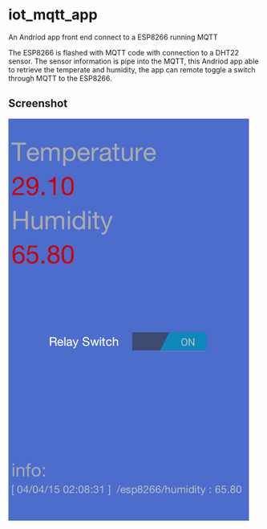 # iot_mqtt_app
An Andriod app front end connect to a ESP8266 running MQTT

The ESP8266 is flashed with MQTT code with connection to a DHT22 sensor. The sensor information is pipe into the MQTT, this Andriod app able to retrieve the temperate and humidity, the app can remote toggle a switch through MQTT to the ESP8266.

## Screenshot
![Screenshot](https://github.com/jhleong/iot_mqtt_app/blob/master/iot_screenshot.png)
